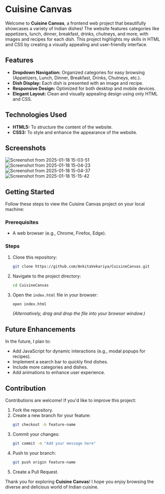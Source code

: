 # Cuisine Canvas

Welcome to **Cuisine Canvas**, a frontend web project that beautifully showcases a variety of Indian dishes! The website features categories like appetizers, lunch, dinner, breakfast, drinks, chutneys, and more, with images and recipes for each dish. This project highlights my skills in HTML and CSS by creating a visually appealing and user-friendly interface.

## Features

- **Dropdown Navigation:** Organized categories for easy browsing (Appetizers, Lunch, Dinner, Breakfast, Drinks, Chutneys, etc.).
- **Dish Display:** Each dish is presented with an image and recipe.
- **Responsive Design:** Optimized for both desktop and mobile devices.
- **Elegant Layout:** Clean and visually appealing design using only HTML and CSS.

## Technologies Used

- **HTML5:** To structure the content of the website.
- **CSS3:** To style and enhance the appearance of the website.

## Screenshots

![Screenshot from 2025-01-18 15-03-51](https://github.com/user-attachments/assets/90ab6f90-6e28-4d4b-8e5e-439937ad8a8a)
![Screenshot from 2025-01-18 15-04-23](https://github.com/user-attachments/assets/42577e6a-1e8f-4474-946c-a9e08e2adfee)
![Screenshot from 2025-01-18 15-04-37](https://github.com/user-attachments/assets/8eaae9c4-f5a8-49bb-8c5f-e1d536d0fa22)
![Screenshot from 2025-01-18 15-15-42](https://github.com/user-attachments/assets/b1b3a46f-b5a0-4012-b942-e0331104d925)

## Getting Started

Follow these steps to view the Cuisine Canvas project on your local machine:

### Prerequisites

- A web browser (e.g., Chrome, Firefox, Edge).

### Steps

1. Clone this repository:
   ```bash
   git clone https://github.com/AnkitaVekariya/CuisineCanvas.git
   ```
2. Navigate to the project directory:
   ```bash
   cd CuisineCanvas
   ```
3. Open the `index.html` file in your browser:
   ```bash
   open index.html
   ```
   *(Alternatively, drag and drop the file into your browser window.)*

## Future Enhancements

In the future, I plan to:
- Add JavaScript for dynamic interactions (e.g., modal popups for recipes).
- Implement a search bar to quickly find dishes.
- Include more categories and dishes.
- Add animations to enhance user experience.

## Contribution

Contributions are welcome! If you'd like to improve this project:

1. Fork the repository.
2. Create a new branch for your feature:
   ```bash
   git checkout -b feature-name
   ```
3. Commit your changes:
   ```bash
   git commit -m "Add your message here"
   ```
4. Push to your branch:
   ```bash
   git push origin feature-name
   ```
5. Create a Pull Request.
   
Thank you for exploring **Cuisine Canvas**! I hope you enjoy browsing the diverse and delicious world of Indian cuisine.
